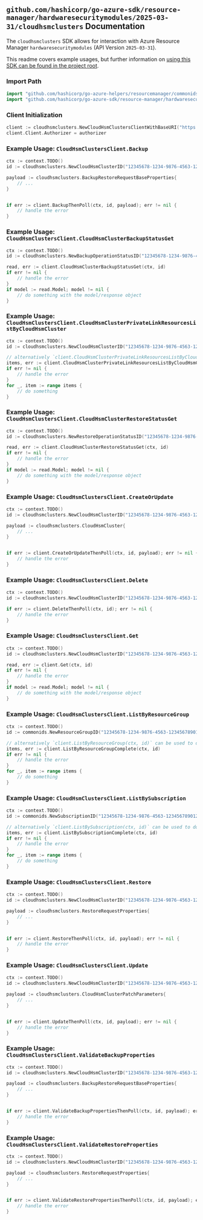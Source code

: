 
## `github.com/hashicorp/go-azure-sdk/resource-manager/hardwaresecuritymodules/2025-03-31/cloudhsmclusters` Documentation

The `cloudhsmclusters` SDK allows for interaction with Azure Resource Manager `hardwaresecuritymodules` (API Version `2025-03-31`).

This readme covers example usages, but further information on [using this SDK can be found in the project root](https://github.com/hashicorp/go-azure-sdk/tree/main/docs).

### Import Path

```go
import "github.com/hashicorp/go-azure-helpers/resourcemanager/commonids"
import "github.com/hashicorp/go-azure-sdk/resource-manager/hardwaresecuritymodules/2025-03-31/cloudhsmclusters"
```


### Client Initialization

```go
client := cloudhsmclusters.NewCloudHsmClustersClientWithBaseURI("https://management.azure.com")
client.Client.Authorizer = authorizer
```


### Example Usage: `CloudHsmClustersClient.Backup`

```go
ctx := context.TODO()
id := cloudhsmclusters.NewCloudHsmClusterID("12345678-1234-9876-4563-123456789012", "example-resource-group", "cloudHsmClusterName")

payload := cloudhsmclusters.BackupRestoreRequestBaseProperties{
	// ...
}


if err := client.BackupThenPoll(ctx, id, payload); err != nil {
	// handle the error
}
```


### Example Usage: `CloudHsmClustersClient.CloudHsmClusterBackupStatusGet`

```go
ctx := context.TODO()
id := cloudhsmclusters.NewBackupOperationStatusID("12345678-1234-9876-4563-123456789012", "example-resource-group", "cloudHsmClusterName", "jobId")

read, err := client.CloudHsmClusterBackupStatusGet(ctx, id)
if err != nil {
	// handle the error
}
if model := read.Model; model != nil {
	// do something with the model/response object
}
```


### Example Usage: `CloudHsmClustersClient.CloudHsmClusterPrivateLinkResourcesListByCloudHsmCluster`

```go
ctx := context.TODO()
id := cloudhsmclusters.NewCloudHsmClusterID("12345678-1234-9876-4563-123456789012", "example-resource-group", "cloudHsmClusterName")

// alternatively `client.CloudHsmClusterPrivateLinkResourcesListByCloudHsmCluster(ctx, id)` can be used to do batched pagination
items, err := client.CloudHsmClusterPrivateLinkResourcesListByCloudHsmClusterComplete(ctx, id)
if err != nil {
	// handle the error
}
for _, item := range items {
	// do something
}
```


### Example Usage: `CloudHsmClustersClient.CloudHsmClusterRestoreStatusGet`

```go
ctx := context.TODO()
id := cloudhsmclusters.NewRestoreOperationStatusID("12345678-1234-9876-4563-123456789012", "example-resource-group", "cloudHsmClusterName", "jobId")

read, err := client.CloudHsmClusterRestoreStatusGet(ctx, id)
if err != nil {
	// handle the error
}
if model := read.Model; model != nil {
	// do something with the model/response object
}
```


### Example Usage: `CloudHsmClustersClient.CreateOrUpdate`

```go
ctx := context.TODO()
id := cloudhsmclusters.NewCloudHsmClusterID("12345678-1234-9876-4563-123456789012", "example-resource-group", "cloudHsmClusterName")

payload := cloudhsmclusters.CloudHsmCluster{
	// ...
}


if err := client.CreateOrUpdateThenPoll(ctx, id, payload); err != nil {
	// handle the error
}
```


### Example Usage: `CloudHsmClustersClient.Delete`

```go
ctx := context.TODO()
id := cloudhsmclusters.NewCloudHsmClusterID("12345678-1234-9876-4563-123456789012", "example-resource-group", "cloudHsmClusterName")

if err := client.DeleteThenPoll(ctx, id); err != nil {
	// handle the error
}
```


### Example Usage: `CloudHsmClustersClient.Get`

```go
ctx := context.TODO()
id := cloudhsmclusters.NewCloudHsmClusterID("12345678-1234-9876-4563-123456789012", "example-resource-group", "cloudHsmClusterName")

read, err := client.Get(ctx, id)
if err != nil {
	// handle the error
}
if model := read.Model; model != nil {
	// do something with the model/response object
}
```


### Example Usage: `CloudHsmClustersClient.ListByResourceGroup`

```go
ctx := context.TODO()
id := commonids.NewResourceGroupID("12345678-1234-9876-4563-123456789012", "example-resource-group")

// alternatively `client.ListByResourceGroup(ctx, id)` can be used to do batched pagination
items, err := client.ListByResourceGroupComplete(ctx, id)
if err != nil {
	// handle the error
}
for _, item := range items {
	// do something
}
```


### Example Usage: `CloudHsmClustersClient.ListBySubscription`

```go
ctx := context.TODO()
id := commonids.NewSubscriptionID("12345678-1234-9876-4563-123456789012")

// alternatively `client.ListBySubscription(ctx, id)` can be used to do batched pagination
items, err := client.ListBySubscriptionComplete(ctx, id)
if err != nil {
	// handle the error
}
for _, item := range items {
	// do something
}
```


### Example Usage: `CloudHsmClustersClient.Restore`

```go
ctx := context.TODO()
id := cloudhsmclusters.NewCloudHsmClusterID("12345678-1234-9876-4563-123456789012", "example-resource-group", "cloudHsmClusterName")

payload := cloudhsmclusters.RestoreRequestProperties{
	// ...
}


if err := client.RestoreThenPoll(ctx, id, payload); err != nil {
	// handle the error
}
```


### Example Usage: `CloudHsmClustersClient.Update`

```go
ctx := context.TODO()
id := cloudhsmclusters.NewCloudHsmClusterID("12345678-1234-9876-4563-123456789012", "example-resource-group", "cloudHsmClusterName")

payload := cloudhsmclusters.CloudHsmClusterPatchParameters{
	// ...
}


if err := client.UpdateThenPoll(ctx, id, payload); err != nil {
	// handle the error
}
```


### Example Usage: `CloudHsmClustersClient.ValidateBackupProperties`

```go
ctx := context.TODO()
id := cloudhsmclusters.NewCloudHsmClusterID("12345678-1234-9876-4563-123456789012", "example-resource-group", "cloudHsmClusterName")

payload := cloudhsmclusters.BackupRestoreRequestBaseProperties{
	// ...
}


if err := client.ValidateBackupPropertiesThenPoll(ctx, id, payload); err != nil {
	// handle the error
}
```


### Example Usage: `CloudHsmClustersClient.ValidateRestoreProperties`

```go
ctx := context.TODO()
id := cloudhsmclusters.NewCloudHsmClusterID("12345678-1234-9876-4563-123456789012", "example-resource-group", "cloudHsmClusterName")

payload := cloudhsmclusters.RestoreRequestProperties{
	// ...
}


if err := client.ValidateRestorePropertiesThenPoll(ctx, id, payload); err != nil {
	// handle the error
}
```
